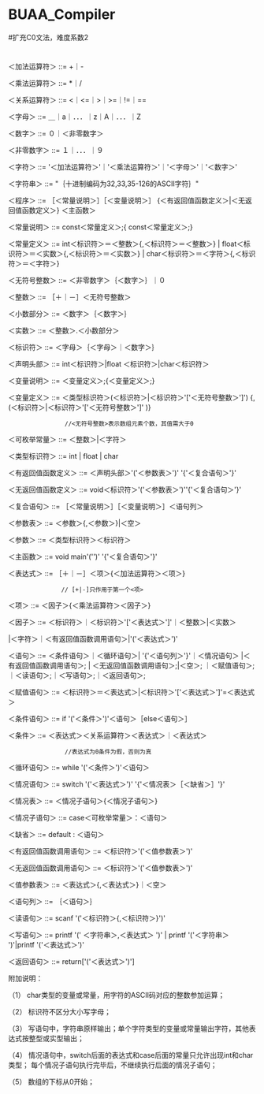 # BUAA_Compiler
#扩充C0文法，难度系数2
#
＜加法运算符＞ ::= +｜-

＜乘法运算符＞ ::= *｜/

＜关系运算符＞ ::=  <｜<=｜>｜>=｜!=｜==

＜字母＞   ::= ＿｜a｜．．．｜z｜A｜．．．｜Z

＜数字＞   ::= ０｜＜非零数字＞

＜非零数字＞  ::= １｜．．．｜９

＜字符＞      ::=   '＜加法运算符＞'｜'＜乘法运算符＞'｜'＜字母＞'｜'＜数字＞'

＜字符串＞    ::=  "｛十进制编码为32,33,35-126的ASCII字符｝"

＜程序＞      ::= ［＜常量说明＞］［＜变量说明＞］ {＜有返回值函数定义＞|＜无返回值函数定义＞} ＜主函数＞

＜常量说明＞   ::=  const＜常量定义＞;{ const＜常量定义＞;}

＜常量定义＞   ::=   int＜标识符＞＝＜整数＞{,＜标识符＞＝＜整数＞} 
                  | float＜标识符＞＝＜实数＞{,＜标识符＞＝＜实数＞} 
                  | char＜标识符＞＝＜字符＞{,＜标识符＞＝＜字符＞}
                    
＜无符号整数＞  ::=  ＜非零数字＞｛＜数字＞｝｜０

＜整数＞        ::= ［＋｜－］＜无符号整数＞

＜小数部分＞    ::=  ＜数字＞｛＜数字＞｝

＜实数＞        ::=  ＜整数＞.＜小数部分＞

＜标识符＞      ::=  ＜字母＞｛＜字母＞｜＜数字＞｝

＜声明头部＞    ::=  int＜标识符＞|float ＜标识符＞|char＜标识符＞

＜变量说明＞    ::=  ＜变量定义＞;{＜变量定义＞;}

＜变量定义＞    ::=  ＜类型标识符＞(＜标识符＞|＜标识符＞'['＜无符号整数＞']') {,(＜标识符＞|＜标识符＞'['＜无符号整数＞']' )}  
                    
                    //<无符号整数>表示数组元素个数，其值需大于0
                    
＜可枚举常量＞  ::=  ＜整数＞|＜字符＞

＜类型标识符＞  ::=  int | float | char

＜有返回值函数定义＞  ::=  ＜声明头部＞'('＜参数表＞')' '{'＜复合语句＞'}'

＜无返回值函数定义＞  ::=  void＜标识符＞'('＜参数表＞')''{'＜复合语句＞'}'

＜复合语句＞   ::= ［＜常量说明＞］［＜变量说明＞］＜语句列＞

＜参数表＞     ::=  ＜参数＞{,＜参数＞}|＜空＞

＜参数＞       ::=  ＜类型标识符＞＜标识符＞

＜主函数＞     ::=  void main'('')' '{'＜复合语句＞'}'

＜表达式＞     ::= ［＋｜－］＜项＞{＜加法运算符＞＜项＞}  

                   // [+|-]只作用于第一个<项>
                   
＜项＞         ::=  ＜因子＞{＜乘法运算符＞＜因子＞}

＜因子＞       ::=  ＜标识符＞｜＜标识符＞'['＜表达式＞']'｜＜整数＞|＜实数＞

|＜字符＞｜＜有返回值函数调用语句＞|'('＜表达式＞')'         

＜语句＞       ::=  ＜条件语句＞｜＜循环语句＞| '{'＜语句列＞'}'｜＜情况语句＞
                  |＜有返回值函数调用语句＞; | ＜无返回值函数调用语句＞;|＜空＞;
                  ｜＜赋值语句＞;｜＜读语句＞;｜＜写语句＞;｜＜返回语句＞;
                   
＜赋值语句＞   ::=  ＜标识符＞＝＜表达式＞|＜标识符＞'['＜表达式＞']'=＜表达式＞

＜条件语句＞   ::=  if '('＜条件＞')'＜语句＞［else＜语句＞］

＜条件＞       ::=  ＜表达式＞＜关系运算符＞＜表达式＞｜＜表达式＞ 

                    //表达式为0条件为假，否则为真
                    
＜循环语句＞   ::=  while '('＜条件＞')'＜语句＞

＜情况语句＞   ::=  switch '('＜表达式＞')' '{'＜情况表＞［＜缺省＞］'}'

＜情况表＞     ::=  ＜情况子语句＞{＜情况子语句＞}

＜情况子语句＞ ::=  case＜可枚举常量＞：＜语句＞

＜缺省＞       ::=  default : ＜语句＞

＜有返回值函数调用语句＞ ::= ＜标识符＞'('＜值参数表＞')'

＜无返回值函数调用语句＞ ::= ＜标识符＞'('＜值参数表＞')'

＜值参数表＞   ::= ＜表达式＞{,＜表达式＞}｜＜空＞

＜语句列＞     ::= ｛＜语句＞｝

＜读语句＞     ::=  scanf '('＜标识符＞{,＜标识符＞}')'

＜写语句＞     ::=  printf '(' ＜字符串＞,＜表达式＞ ')'  | printf '('＜字符串＞ ')'|printf '('＜表达式＞')'

＜返回语句＞   ::=  return['('＜表达式＞')']  

附加说明：

（1） char类型的变量或常量，用字符的ASCII码对应的整数参加运算；

（2） 标识符不区分大小写字母；

（3） 写语句中，字符串原样输出；单个字符类型的变量或常量输出字符，其他表达式按整型或实型输出；
      
（4） 情况语句中，switch后面的表达式和case后面的常量只允许出现int和char类型； 每个情况子语句执行完毕后，不继续执行后面的情况子语句；
      
（5） 数组的下标从0开始；
